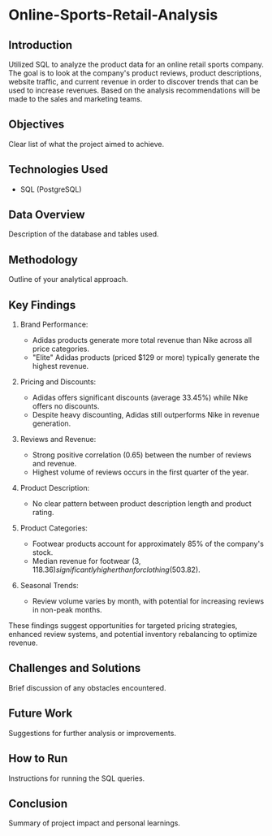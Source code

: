 # Online-Sports-Retail-Analysis

## Introduction
Utilized SQL to analyze the product data for an online retail sports company. The goal is to look at the company's product reviews, product descriptions, website traffic, and current revenue in order to discover trends that can be used to increase revenues. Based on the analysis recommendations will be made to the sales and marketing teams.

## Objectives
Clear list of what the project aimed to achieve.

## Technologies Used
- SQL (PostgreSQL)

## Data Overview
Description of the database and tables used.

## Methodology
Outline of your analytical approach.

## Key Findings
1. Brand Performance:
   - Adidas products generate more total revenue than Nike across all price categories.
   - "Elite" Adidas products (priced $129 or more) typically generate the highest revenue.

2. Pricing and Discounts:
   - Adidas offers significant discounts (average 33.45%) while Nike offers no discounts.
   - Despite heavy discounting, Adidas still outperforms Nike in revenue generation.

3. Reviews and Revenue:
   - Strong positive correlation (0.65) between the number of reviews and revenue.
   - Highest volume of reviews occurs in the first quarter of the year.

4. Product Description:
   - No clear pattern between product description length and product rating.

5. Product Categories:
   - Footwear products account for approximately 85% of the company's stock.
   - Median revenue for footwear ($3,118.36) significantly higher than for clothing ($503.82).

6. Seasonal Trends:
   - Review volume varies by month, with potential for increasing reviews in non-peak months.

These findings suggest opportunities for targeted pricing strategies, enhanced review systems, and potential inventory rebalancing to optimize revenue.

## Challenges and Solutions
Brief discussion of any obstacles encountered.

## Future Work
Suggestions for further analysis or improvements.

## How to Run
Instructions for running the SQL queries.

## Conclusion
Summary of project impact and personal learnings.
